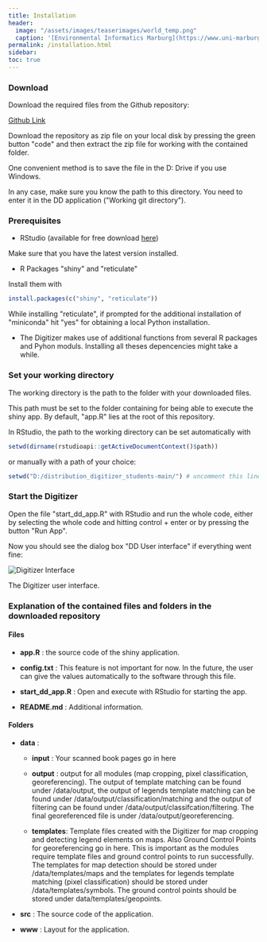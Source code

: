 ```yaml
---
title: Installation
header:
  image: "/assets/images/teaserimages/world_temp.png"
  caption: '[Environmental Informatics Marburg](https://www.uni-marburg.de/en/fb19/disciplines/physisch/environmentalinformatics){:target="_blank"}'
permalink: /installation.html
sidebar:
toc: true
---
```





### Download

Download the required files from the Github repository:

[Github Link](https://github.com/environmentalinformatics-marburg/distribution_digitizer_students.git)

Download the repository as zip file on your local disk by pressing the green button "code" and then extract the zip file for working with the contained folder.

One convenient method is to save the file in the D\: Drive if you use Windows.

In any case, make sure you know the path to this directory. You need to enter it in the DD application ("Working git directory").


### Prerequisites

* RStudio (available for free download [here](https://www.rstudio.com/products/rstudio/download/))

Make sure that you have the latest version installed.


* R Packages "shiny" and "reticulate"

Install them with 
```R
install.packages(c("shiny", "reticulate"))
```
While installing "reticulate", if prompted for the additional installation of "miniconda" hit "yes" for obtaining a local Python installation.

* The Digitizer makes use of additional functions from several R packages and Pyhon moduls. Installing all theses depencencies might take a while.



### Set your working directory

The working directory is the path to the folder with your downloaded files.

This path must be set to the folder containing for being able to execute the shiny app.
By default, "app.R" lies at the root of this repository. 

In RStudio, the path to the working directory can be set automatically with
```R
setwd(dirname(rstudioapi::getActiveDocumentContext()$path))
```

or manually with a path of your choice:

```R
setwd("D:/distribution_digitizer_students-main/") # uncomment this line for setting the working directory manually.
```


### Start the Digitizer

Open the file "start_dd_app.R" with RStudio and run the whole code, either by selecting the whole code and hitting control + enter or by pressing the button "Run App".

Now you should see the dialog box "DD User interface" if everything went fine:

![Digitizer Interface]({{site.baseurl}}/assets/images/shiny/DD_user_interface.png)
<figcaption> The Digitizer user interface.
</figcaption>







### Explanation of the contained files and folders in the downloaded repository


#### Files
* **app.R** : the source code of the shiny application.

* **config.txt** : This feature is not important for now. In the future, the user can give the values automatically to the software through this file.

* **start_dd_app.R** : Open and execute with RStudio for starting the app.

* **README.md** : Additional information.

#### Folders

* **data** :

  * **input** : Your scanned book pages go in here
  
  * **output** : output for all modules (map cropping, pixel classification, georeferencing). The output of template matching can be found under /data/output, the output of legends template matching can be found under /data/output/classification/matching and the output of filtering can be found under /data/output/classifcation/filtering. The final georeferenced file is under /data/output/georeferencing.
  
  * **templates**: Template files created with the Digitizer for map cropping and detecting legend elements on maps. Also Ground Control Points for georeferencing go in here. This is important as the modules require template files and ground control points to run successfully. The templates for map detection should be stored under /data/templates/maps and the templates for legends template matching (pixel classification) should be stored under /data/templates/symbols. The ground control points should be stored under data/templates/geopoints.
  
* **src** : The source code of the application.

* **www** : Layout for the application. 







